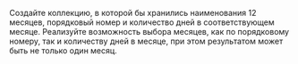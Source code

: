 Создайте коллекцию, в которой бы хранились наименования 12 месяцев, порядковый номер и количество дней в соответствующем месяце. Реализуйте возможность выбора месяцев, как по порядковому номеру, так и количеству дней в месяце, при этом результатом может быть не только один месяц. 
